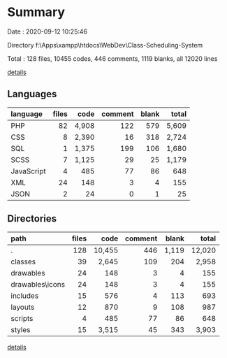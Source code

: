 # Summary

Date : 2020-09-12 10:25:46

Directory f:\Apps\xampp\htdocs\WebDev\Class-Scheduling-System

Total : 128 files,  10455 codes, 446 comments, 1119 blanks, all 12020 lines

[details](details.md)

## Languages
| language | files | code | comment | blank | total |
| :--- | ---: | ---: | ---: | ---: | ---: |
| PHP | 82 | 4,908 | 122 | 579 | 5,609 |
| CSS | 8 | 2,390 | 16 | 318 | 2,724 |
| SQL | 1 | 1,375 | 199 | 106 | 1,680 |
| SCSS | 7 | 1,125 | 29 | 25 | 1,179 |
| JavaScript | 4 | 485 | 77 | 86 | 648 |
| XML | 24 | 148 | 3 | 4 | 155 |
| JSON | 2 | 24 | 0 | 1 | 25 |

## Directories
| path | files | code | comment | blank | total |
| :--- | ---: | ---: | ---: | ---: | ---: |
| . | 128 | 10,455 | 446 | 1,119 | 12,020 |
| classes | 39 | 2,645 | 109 | 204 | 2,958 |
| drawables | 24 | 148 | 3 | 4 | 155 |
| drawables\icons | 24 | 148 | 3 | 4 | 155 |
| includes | 15 | 576 | 4 | 113 | 693 |
| layouts | 12 | 870 | 9 | 108 | 987 |
| scripts | 4 | 485 | 77 | 86 | 648 |
| styles | 15 | 3,515 | 45 | 343 | 3,903 |

[details](details.md)